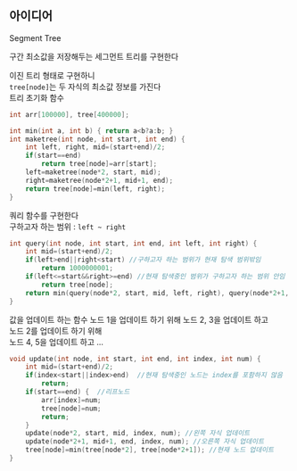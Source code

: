 ## 아이디어
Segment Tree  
  
구간 최소값을 저장해두는 세그먼트 트리를 구현한다  
  
이진 트리 형태로 구현하니  
`tree[node]`는 두 자식의 최소값 정보를 가진다  
트리 초기화 함수
```c
int arr[100000], tree[400000];

int min(int a, int b) { return a<b?a:b; }
int maketree(int node, int start, int end) {
	int left, right, mid=(start+end)/2;
	if(start==end)
		return tree[node]=arr[start];
	left=maketree(node*2, start, mid);
	right=maketree(node*2+1, mid+1, end);
	return tree[node]=min(left, right);
}
```
쿼리 함수를 구현한다  
구하고자 하는 범위 : `left ~ right`  
```c
int query(int node, int start, int end, int left, int right) {
	int mid=(start+end)/2;
	if(left>end||right<start) //구하고자 하는 범위가 현재 탐색 범위밖임
		return 1000000001;
	if(left<=start&&right>=end) //현재 탐색중인 범위가 구하고자 하는 범위 안임
		return tree[node];
	return min(query(node*2, start, mid, left, right), query(node*2+1, mid+1, end, left, right)); //왼쪽 자식과 오른쪽 자식
}
```
값을 업데이트 하는 함수
노드 1을 업데이트 하기 위해
노드 2, 3을 업데이트 하고  
노드 2를 업데이트 하기 위해  
노드 4, 5을 업데이트 하고 ...
```c
void update(int node, int start, int end, int index, int num) {
	int mid=(start+end)/2;
	if(index<start||index>end)  //현재 탐색중인 노드는 index를 포함하지 않음
		return;
	if(start==end) {  //리프노드
		arr[index]=num;
		tree[node]=num;
		return;
	}
	update(node*2, start, mid, index, num); //왼쪽 자식 업데이트
	update(node*2+1, mid+1, end, index, num); //오른쪽 자식 업데이트
	tree[node]=min(tree[node*2], tree[node*2+1]); //현재 노드 업데이트
}
```
